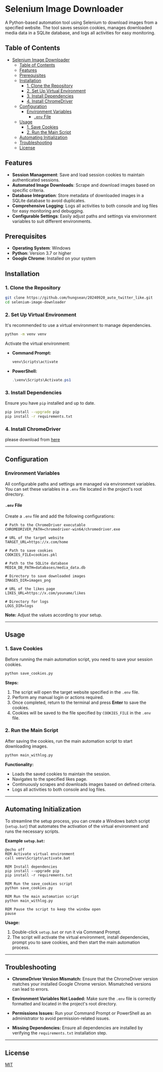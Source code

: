 # Selenium Image Downloader

A Python-based automation tool using Selenium to download images from a specified website. The tool saves session cookies, manages downloaded media data in a SQLite database, and logs all activities for easy monitoring.

## Table of Contents

- [Selenium Image Downloader](#selenium-image-downloader)
  - [Table of Contents](#table-of-contents)
  - [Features](#features)
  - [Prerequisites](#prerequisites)
  - [Installation](#installation)
    - [1. Clone the Repository](#1-clone-the-repository)
    - [2. Set Up Virtual Environment](#2-set-up-virtual-environment)
    - [3. Install Dependencies](#3-install-dependencies)
    - [4. Install ChromeDriver](#4-install-chromedriver)
  - [Configuration](#configuration)
    - [Environment Variables](#environment-variables)
      - [`.env` File](#env-file)
  - [Usage](#usage)
    - [1. Save Cookies](#1-save-cookies)
    - [2. Run the Main Script](#2-run-the-main-script)
  - [Automating Initialization](#automating-initialization)
  - [Troubleshooting](#troubleshooting)
  - [License](#license)

## Features

- **Session Management**: Save and load session cookies to maintain authenticated sessions.
- **Automated Image Downloads**: Scrape and download images based on specific criteria.
- **Database Integration**: Store metadata of downloaded images in a SQLite database to avoid duplicates.
- **Comprehensive Logging**: Logs all activities to both console and log files for easy monitoring and debugging.
- **Configurable Settings**: Easily adjust paths and settings via environment variables to suit different environments.

## Prerequisites

- **Operating System**: Windows
- **Python**: Version 3.7 or higher
- **Google Chrome**: Installed on your system

## Installation

### 1. Clone the Repository

```bash
git clone https://github.com/hungsean/20240920_auto_twitter_like.git
cd selenium-image-downloader
```

### 2. Set Up Virtual Environment

It's recommended to use a virtual environment to manage dependencies.

```bash
python -m venv venv
```

Activate the virtual environment:

- **Command Prompt:**

  ```bash
  venv\Scripts\activate
  ```

- **PowerShell:**

  ```powershell
  .\venv\Scripts\Activate.ps1
  ```

### 3. Install Dependencies

Ensure you have `pip` installed and up to date.

```bash
pip install --upgrade pip
pip install -r requirements.txt
```

### 4. Install ChromeDriver

please download from [here](https://googlechromelabs.github.io/chrome-for-testing/)

---

## Configuration

### Environment Variables

All configurable paths and settings are managed via environment variables. You can set these variables in a `.env` file located in the project's root directory.

#### `.env` File

Create a `.env` file and add the following configurations:

```dotenv
# Path to the ChromeDriver executable
CHROMEDRIVER_PATH=chromedriver-win64/chromedriver.exe

# URL of the target website
TARGET_URL=https://x.com/home

# Path to save cookies
COOKIES_FILE=cookies.pkl

# Path to the SQLite database
MEDIA_DB_PATH=databases/media_data.db

# Directory to save downloaded images
IMAGES_DIR=images_png

# URL of the likes page
LIKES_URL=https://x.com/youname/likes

# Directory for logs
LOGS_DIR=logs
```

**Note:** Adjust the values according to your setup.

---

## Usage

### 1. Save Cookies

Before running the main automation script, you need to save your session cookies.

```bash
python save_cookies.py
```

**Steps:**

1. The script will open the target website specified in the `.env` file.
2. Perform any manual login or actions required.
3. Once completed, return to the terminal and press **Enter** to save the cookies.
4. Cookies will be saved to the file specified by `COOKIES_FILE` in the `.env` file.

### 2. Run the Main Script

After saving the cookies, run the main automation script to start downloading images.

```bash
python main_withlog.py
```

**Functionality:**

- Loads the saved cookies to maintain the session.
- Navigates to the specified likes page.
- Continuously scrapes and downloads images based on defined criteria.
- Logs all activities to both console and log files.

---

## Automating Initialization

To streamline the setup process, you can create a Windows batch script (`setup.bat`) that automates the activation of the virtual environment and runs the necessary scripts.

**Example `setup.bat`:**

```batch
@echo off
REM Activate virtual environment
call venv\Scripts\activate.bat

REM Install dependencies
pip install --upgrade pip
pip install -r requirements.txt

REM Run the save_cookies script
python save_cookies.py

REM Run the main automation script
python main_withlog.py

REM Pause the script to keep the window open
pause
```

**Usage:**

1. Double-click `setup.bat` or run it via Command Prompt.
2. The script will activate the virtual environment, install dependencies, prompt you to save cookies, and then start the main automation process.

---

## Troubleshooting

- **ChromeDriver Version Mismatch:**
  Ensure that the ChromeDriver version matches your installed Google Chrome version. Mismatched versions can lead to errors.

- **Environment Variables Not Loaded:**
  Make sure the `.env` file is correctly formatted and located in the project's root directory.

- **Permissions Issues:**
  Run your Command Prompt or PowerShell as an administrator to avoid permission-related issues.

- **Missing Dependencies:**
  Ensure all dependencies are installed by verifying the `requirements.txt` installation step.

---

## License

[MIT](LICENSE)
